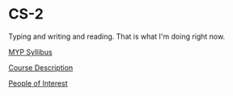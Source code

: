# CS-2
Typing and writing and reading. That is what I'm doing right now.

[MYP Syllibus](https://connnnnnor.github.io/CS-2/Course%20Description)

[Course Description](https://connnnnnor.github.io/CS-2/Course%20Description)

[People of Interest](https://connnnnnor.github.io/CS-2/master/new.md)
